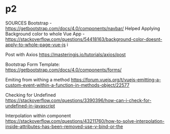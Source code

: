 # p2



SOURCES
Bootstrap - https://getbootstrap.com/docs/4.0/components/navbar/
Helped Applying Background color to whole Vue App - https://stackoverflow.com/questions/54418163/background-color-doesnt-apply-to-whole-page-vue-js
i

Post with Axios
https://masteringjs.io/tutorials/axios/post

Bootstrap Form Template: https://getbootstrap.com/docs/4.0/components/forms/

Emiting from withing a method
https://forum.vuejs.org/t/vuejs-emitting-a-custom-event-within-a-function-in-methods-object/22577

Checking for Undefined
https://stackoverflow.com/questions/3390396/how-can-i-check-for-undefined-in-javascript

Interpolation within component 
https://stackoverflow.com/questions/43211760/how-to-solve-interpolation-inside-attributes-has-been-removed-use-v-bind-or-the







